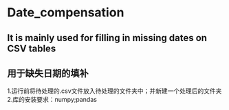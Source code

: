 # Date_compensation
## It is mainly used for filling in missing dates on CSV tables
## 用于缺失日期的填补
1.运行前将待处理的.csv文件放入待处理的文件夹中；并新建一个处理后的文件夹
2.库的安装要求：numpy;pandas
